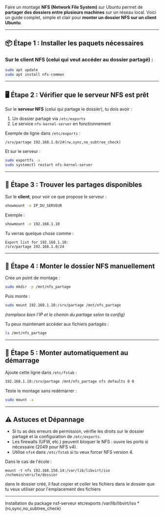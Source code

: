 Faire un montage **NFS (Network File System)** sur Ubuntu permet de **partager des dossiers entre plusieurs machines** sur un réseau local. Voici un guide complet, simple et clair pour **monter un dossier NFS sur un client Ubuntu**.

---

## 📦 Étape 1 : Installer les paquets nécessaires

### Sur le **client NFS** (celui qui veut accéder au dossier partagé) :

```bash
sudo apt update
sudo apt install nfs-common
```

---

## 🖥️ Étape 2 : Vérifier que le serveur NFS est prêt

Sur le **serveur NFS** (celui qui partage le dossier), tu dois avoir :

1. Un dossier partagé via `/etc/exports`
2. Le service `nfs-kernel-server` en fonctionnement

Exemple de ligne dans `/etc/exports` :

```
/srv/partage 192.168.1.0/24(rw,sync,no_subtree_check)
```

Et sur le serveur :

```bash
sudo exportfs -a
sudo systemctl restart nfs-kernel-server
```

---

## 📡 Étape 3 : Trouver les partages disponibles

Sur le **client**, pour voir ce que propose le serveur :

```bash
showmount -e IP_DU_SERVEUR
```

Exemple :

```bash
showmount -e 192.168.1.10
```

Tu verras quelque chose comme :

```
Export list for 192.168.1.10:
/srv/partage 192.168.1.0/24
```

---

## 📁 Étape 4 : Monter le dossier NFS manuellement

Crée un point de montage :

```bash
sudo mkdir -p /mnt/nfs_partage
```

Puis monte :

```bash
sudo mount 192.168.1.10:/srv/partage /mnt/nfs_partage
```

*(remplace bien l’IP et le chemin du partage selon ta config)*

Tu peux maintenant accéder aux fichiers partagés :

```bash
ls /mnt/nfs_partage
```

---

## 🔁 Étape 5 : Monter automatiquement au démarrage

Ajoute cette ligne dans `/etc/fstab` :

```bash
192.168.1.10:/srv/partage /mnt/nfs_partage nfs defaults 0 0
```

Teste le montage sans redémarrer :

```bash
sudo mount -a
```

---

## ⚠️ Astuces et Dépannage

- Si tu as des erreurs de permission, vérifie les droits sur le dossier partagé et la configuration de `/etc/exports`.
- Les firewalls (UFW, etc.) peuvent bloquer le NFS : ouvre les ports si nécessaire (2049 pour NFS v4).
- Utilise `nfs4` dans `/etc/fstab` si tu veux forcer NFS version 4.

Dans le cas de l'école :

`mount -t nfs 192.168.150.14:/var/lib/libvirt/iso /nchemin/vers/le/dossier`

dans le dossier créé, il faut copier et coller les fichiers dans le dossier que tu veux utiliser pour l'emplacement des fichiers 

---

Installation du package nsf-serveur 
etc/exports 
/var/lib/libvirt/iso *(ro,sync,no_subtree_check)